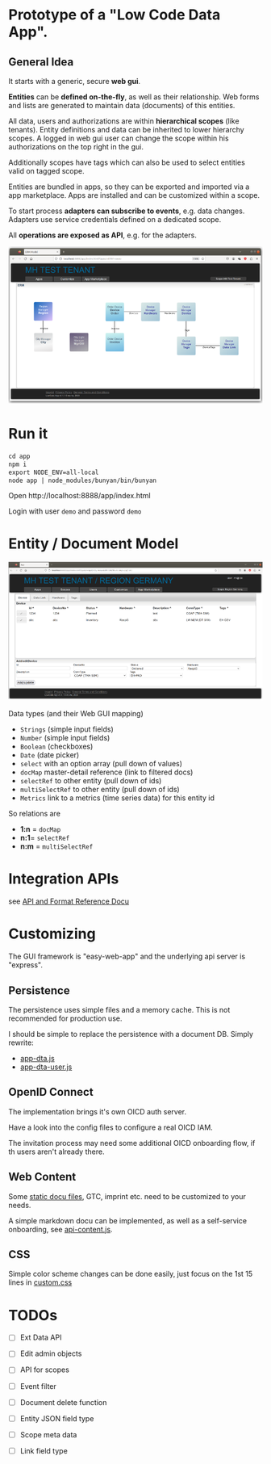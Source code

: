 # Prototype of a "Low Code Data App".

## General Idea

It starts with a generic, secure **web gui**.

**Entities** can be **defined on-the-fly**, as well as their relationship.
Web forms and lists are generated to maintain data (documents) of this entities.

All data, users and authorizations are within **hierarchical scopes** (like tenants).
Entity definitions and data can be inherited to lower hierarchy scopes.
A logged in web gui user can change the scope within his authorizations on the top right in the gui.

Additionally scopes have tags which can also be used to select entities valid on tagged scope.

Entities are bundled in apps, so they can be exported and imported via a app marketplace. 
Apps are installed and can be customized within a scope.

To start process **adapters can subscribe to events**, e.g. data changes. 
Adapters use service credentials defined on a dedicated scope. 

All **operations are exposed as API**, e.g. for the adapters.

![sceenshot](doc/locode-erm.png)

# Run it

    cd app
    npm i
    export NODE_ENV=all-local
    node app | node_modules/bunyan/bin/bunyan 

Open http://localhost:8888/app/index.html

Login with user `demo` and password `demo`

# Entity / Document Model

![sceenshot](doc/locode.png)

Data types (and their Web GUI mapping)
- `Strings` (simple input fields)
- `Number` (simple input fields)
- `Boolean`  (checkboxes)
- `Date` (date picker)
- `select` with an option array (pull down of values)
- `docMap` master-detail reference (link to  filtered docs)
- `selectRef` to other entity  (pull down of ids)
- `multiSelectRef` to other entity  (pull down of ids)
- `Metrics` link to a metrics (time series data) for this entity id

So relations are
- **1:n** = `docMap`
- **n:1**= `selectRef`
- **n:m** = `multiSelectRef`

# Integration APIs

see [API and Format Reference Docu](doc/README.md)

# Customizing

The GUI framework is "easy-web-app" and the underlying api server is "express".

## Persistence

The persistence uses simple files and a memory cache. 
This is not recommended for production use.

I should be simple to replace the persistence with a document DB. 
Simply rewrite:
- [app-dta.js](app/app-dta.js)
- [app-dta-user.js](app/app-dta-user.js)

## OpenID Connect

The implementation brings it's own OICD auth server.  

Have a look into the config files to configure a real OICD IAM.

The invitation process may need some additional OICD onboarding flow, 
if th users aren't already there.

## Web Content 

Some [static docu files](app/html/), GTC, imprint etc. need to be customized to your needs.

A simple markdown docu can be implemented, as well as a self-service onboarding, see [api-content.js](app/api-content.js).

## CSS

Simple color scheme changes can be done easily, just focus on the 1st 15 lines in [custom.css](app/css/custom.css) 

# TODOs

- [ ] Ext Data API
- [ ] Edit admin objects
- [ ] API for scopes
- [ ] Event filter
- [ ] Document delete function
- [ ] Entity JSON field type
- [ ] Scope meta data
- [ ] Link field type


